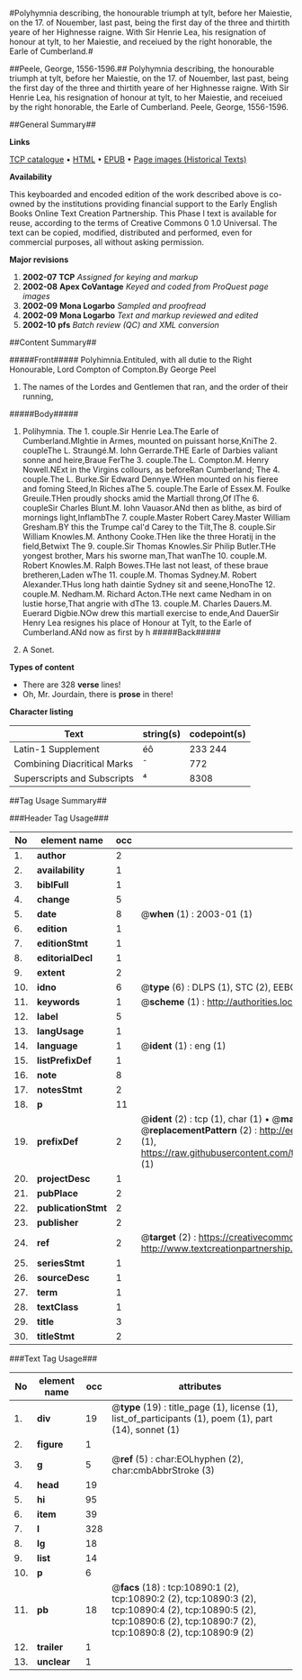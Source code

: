 #Polyhymnia describing, the honourable triumph at tylt, before her Maiestie, on the 17. of Nouember, last past, being the first day of the three and thirtith yeare of her Highnesse raigne. With Sir Henrie Lea, his resignation of honour at tylt, to her Maiestie, and receiued by the right honorable, the Earle of Cumberland.#

##Peele, George, 1556-1596.##
Polyhymnia describing, the honourable triumph at tylt, before her Maiestie, on the 17. of Nouember, last past, being the first day of the three and thirtith yeare of her Highnesse raigne. With Sir Henrie Lea, his resignation of honour at tylt, to her Maiestie, and receiued by the right honorable, the Earle of Cumberland.
Peele, George, 1556-1596.

##General Summary##

**Links**

[TCP catalogue](http://www.ota.ox.ac.uk/tcp/)  • 
[HTML](http://tei.it.ox.ac.uk/tcp/Texts-HTML/free/A09/A09233.html)  • 
[EPUB](http://tei.it.ox.ac.uk/tcp/Texts-EPUB/free/A09/A09233.epub) • 
[Page images (Historical Texts)](https://data.historicaltexts.jisc.ac.uk/view?pubId=eebo-99845957e&pageId=eebo-99845957e-10890-1)

**Availability**

This keyboarded and encoded edition of the
	       work described above is co-owned by the institutions
	       providing financial support to the Early English Books
	       Online Text Creation Partnership. This Phase I text is
	       available for reuse, according to the terms of Creative
	       Commons 0 1.0 Universal. The text can be copied,
	       modified, distributed and performed, even for
	       commercial purposes, all without asking permission.

**Major revisions**

1. __2002-07__ __TCP__ *Assigned for keying and markup*
1. __2002-08__ __Apex CoVantage__ *Keyed and coded from ProQuest page images*
1. __2002-09__ __Mona Logarbo__ *Sampled and proofread*
1. __2002-09__ __Mona Logarbo__ *Text and markup reviewed and edited*
1. __2002-10__ __pfs__ *Batch review (QC) and XML conversion*

##Content Summary##

#####Front#####
Polyhimnia.Entituled, with all dutie to the Right Honourable, Lord Compton of Compton.By George Peel
1. The names of the Lordes and Gentlemen that ran, and the order of their running,

#####Body#####

1. Polihymnia.
The 1. couple.Sir Henrie Lea.The Earle of Cumberland.MIghtie in Armes, mounted on puissant horse,KniThe 2. coupleThe L. Straungé.M. Iohn Gerrarde.THE Earle of Darbies valiant sonne and heire,Braue FerThe 3. couple.The L. Compton.M. Henry Nowell.NExt in the Virgins collours, as beforeRan Cumberland; The 4. couple.The L. Burke.Sir Edward Dennye.WHen mounted on his fieree and foming Steed,In Riches aThe 5. couple.The Earle of Essex.M. Foulke Greuile.THen proudly shocks amid the Martiall throng,Of lThe 6. coupleSir Charles Blunt.M. Iohn Vauasor.ANd then as blithe, as bird of mornings light,InflambThe 7. couple.Master Robert Carey.Master William Gresham.BY this the Trumpe cal'd Carey to the Tilt,The 8. couple.Sir William Knowles.M. Anthony Cooke.THen like the three Horatij in the field,Betwixt The 9. couple.Sir Thomas Knowles.Sir Philip Butler.THe yongest brother, Mars his sworne man,That wanThe 10. couple.M. Robert Knowles.M. Ralph Bowes.THe last not least, of these braue bretheren,Laden wThe 11. couple.M. Thomas Sydney.M. Robert Alexander.THus long hath daintie Sydney sit and seene,HonoThe 12. couple.M. Nedham.M. Richard Acton.THe next came Nedham in on lustie horse,That angrie with dThe 13. couple.M. Charles Dauers.M. Euerard Digbie.NOw drew this martiall exercise to ende,And DauerSir Henry Lea resignes his place of Honour at Tylt, to the Earle of Cumberland.ANd now as first by h
#####Back#####

1. A Sonet.

**Types of content**

  * There are 328 **verse** lines!
  * Oh, Mr. Jourdain, there is **prose** in there!

**Character listing**


|Text|string(s)|codepoint(s)|
|---|---|---|
|Latin-1 Supplement|éô|233 244|
|Combining             Diacritical Marks|̄|772|
|Superscripts             and Subscripts|⁴|8308|

##Tag Usage Summary##

###Header Tag Usage###

|No|element name|occ|attributes|
|---|---|---|---|
|1.|__author__|2||
|2.|__availability__|1||
|3.|__biblFull__|1||
|4.|__change__|5||
|5.|__date__|8| @__when__ (1) : 2003-01 (1)|
|6.|__edition__|1||
|7.|__editionStmt__|1||
|8.|__editorialDecl__|1||
|9.|__extent__|2||
|10.|__idno__|6| @__type__ (6) : DLPS (1), STC (2), EEBO-CITATION (1), PROQUEST (1), VID (1)|
|11.|__keywords__|1| @__scheme__ (1) : http://authorities.loc.gov/ (1)|
|12.|__label__|5||
|13.|__langUsage__|1||
|14.|__language__|1| @__ident__ (1) : eng (1)|
|15.|__listPrefixDef__|1||
|16.|__note__|8||
|17.|__notesStmt__|2||
|18.|__p__|11||
|19.|__prefixDef__|2| @__ident__ (2) : tcp (1), char (1)  •  @__matchPattern__ (2) : ([0-9\-]+):([0-9IVX]+) (1), (.+) (1)  •  @__replacementPattern__ (2) : http://eebo.chadwyck.com/downloadtiff?vid=$1&page=$2 (1), https://raw.githubusercontent.com/textcreationpartnership/Texts/master/tcpchars.xml#$1 (1)|
|20.|__projectDesc__|1||
|21.|__pubPlace__|2||
|22.|__publicationStmt__|2||
|23.|__publisher__|2||
|24.|__ref__|2| @__target__ (2) : https://creativecommons.org/publicdomain/zero/1.0/ (1), http://www.textcreationpartnership.org/docs/. (1)|
|25.|__seriesStmt__|1||
|26.|__sourceDesc__|1||
|27.|__term__|1||
|28.|__textClass__|1||
|29.|__title__|3||
|30.|__titleStmt__|2||


###Text Tag Usage###

|No|element name|occ|attributes|
|---|---|---|---|
|1.|__div__|19| @__type__ (19) : title_page (1), license (1), list_of_participants (1), poem (1), part (14), sonnet (1)|
|2.|__figure__|1||
|3.|__g__|5| @__ref__ (5) : char:EOLhyphen (2), char:cmbAbbrStroke (3)|
|4.|__head__|19||
|5.|__hi__|95||
|6.|__item__|39||
|7.|__l__|328||
|8.|__lg__|18||
|9.|__list__|14||
|10.|__p__|6||
|11.|__pb__|18| @__facs__ (18) : tcp:10890:1 (2), tcp:10890:2 (2), tcp:10890:3 (2), tcp:10890:4 (2), tcp:10890:5 (2), tcp:10890:6 (2), tcp:10890:7 (2), tcp:10890:8 (2), tcp:10890:9 (2)|
|12.|__trailer__|1||
|13.|__unclear__|1||
